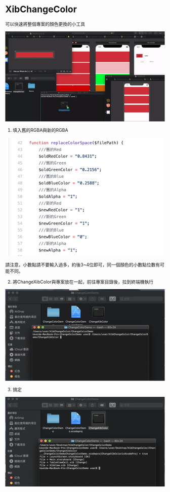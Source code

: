 # XibChangeColor

可以快速將整個專案的顏色更換的小工具

![image](https://github.com/Aiur3908/XibChangeColor/blob/master/ReadmeImage/Demo.gif)

1. 填入舊的RGBA與新的RGBA

![image](https://github.com/Aiur3908/XibChangeColor/blob/master/ReadmeImage/1.png)

請注意，小數點請不要輸入過多，約後3~4位即可，同一個顏色的小數點位數有可能不同。

2. 將ChangeXibColor與專案放在一起，前往專案目錄後，拉到終端機執行

![image](https://github.com/Aiur3908/XibChangeColor/blob/master/ReadmeImage/2.png)

3. 搞定

![image](https://github.com/Aiur3908/XibChangeColor/blob/master/ReadmeImage/3.png)
